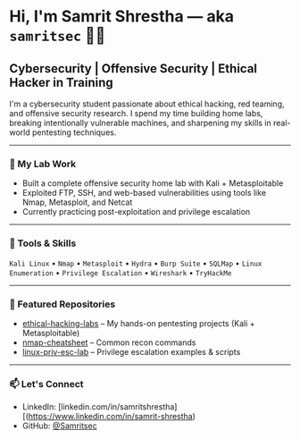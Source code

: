 # Hi, I'm Samrit Shrestha — aka `samritsec` 👨‍💻

## Cybersecurity | Offensive Security | Ethical Hacker in Training

I'm a cybersecurity student passionate about ethical hacking, red teaming, and offensive security research. I spend my time building home labs, breaking intentionally vulnerable machines, and sharpening my skills in real-world pentesting techniques.

---

### 🔧 My Lab Work
- Built a complete offensive security home lab with Kali + Metasploitable
- Exploited FTP, SSH, and web-based vulnerabilities using tools like Nmap, Metasploit, and Netcat
- Currently practicing post-exploitation and privilege escalation

---

### 🧰 Tools & Skills
`Kali Linux` • `Nmap` • `Metasploit` • `Hydra` • `Burp Suite` • `SQLMap` • `Linux Enumeration` • `Privilege Escalation` • `Wireshark` • `TryHackMe`

---

### 📂 Featured Repositories
- [ethical-hacking-labs](https://github.com/Samritsec/ethical-hacking-labs) – My hands-on pentesting projects (Kali + Metasploitable)
- [nmap-cheatsheet](https://github.com/Samritsec/nmap-cheatsheet) – Common recon commands
- [linux-priv-esc-lab](https://github.com/Samritsec/linux-priv-esc-lab) – Privilege escalation examples & scripts

---

### 📫 Let's Connect
- LinkedIn: [linkedin.com/in/samritshrestha][(https://www.linkedin.com/in/samrit-shrestha) 
- GitHub: [@Samritsec](https://github.com/Samritsec)

